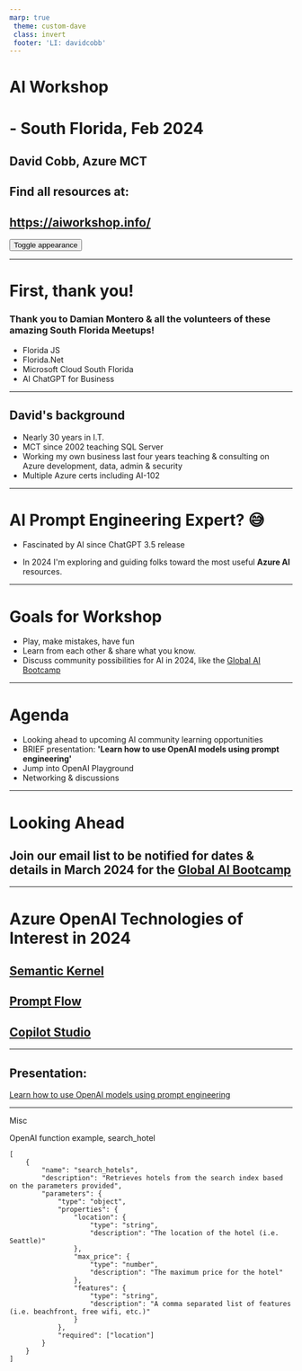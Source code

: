 ```yaml
---
marp: true
 theme: custom-dave
 class: invert
 footer: 'LI: davidcobb'
---
```


# AI Workshop
# - South Florida, Feb 2024
## David Cobb, Azure MCT


## Find all resources at:
## https://aiworkshop.info/


<button onclick="document.querySelectorAll('section').forEach((e) => e.classList.toggle('invert'))">Toggle appearance</button>

---


# First, thank you!

### Thank you to Damian Montero & all the volunteers of these amazing South Florida Meetups!

- Florida JS 
- Florida.Net
- Microsoft Cloud South Florida
- AI ChatGPT for Business

---



## David's background

- Nearly 30 years in I.T.
- MCT since 2002 teaching SQL Server
- Working my own business last four years teaching & consulting on Azure development, data, admin & security
- Multiple Azure certs including AI-102

---

# AI Prompt Engineering Expert? 😅

- Fascinated by AI since ChatGPT 3.5 release
  
- In 2024 I'm exploring and guiding folks toward the most useful **Azure AI** resources.
  
---


# Goals for Workshop

- Play, make mistakes, have fun
- Learn from each other & share what you know.
- Discuss community possibilities for AI in 2024, like the [Global AI Bootcamp](https://globalai.community/bootcamp)


---


# Agenda

- Looking ahead to upcoming AI community learning opportunities
- BRIEF presentation: **'Learn how to use OpenAI models using prompt engineering'**
- Jump into OpenAI Playground
- Networking & discussions

---

# Looking Ahead

## Join our email list to be notified for dates & details in March 2024 for the [Global AI Bootcamp](https://globalai.community/bootcamp)

---

# Azure OpenAI Technologies of Interest in 2024

## [Semantic Kernel](https://learn.microsoft.com/en-us/semantic-kernel/overview/)

## [Prompt Flow](https://learn.microsoft.com/en-us/azure/ai-studio/how-to/prompt-flow)

## [Copilot Studio](https://learn.microsoft.com/en-us/microsoft-copilot-studio/fundamentals-get-started?tabs=web)

---
## Presentation:
[Learn how to use OpenAI models using prompt engineering](https://docs.google.com/presentation/d/12PlwRj_HyTucpfRUwe6mEf7pN6nXSe8NvZoKBNNDEEo/edit#slide=id.p1)


---

Misc

OpenAI function example, search_hotel

```
[  
    {
        "name": "search_hotels",
        "description": "Retrieves hotels from the search index based on the parameters provided",
        "parameters": {
            "type": "object",
            "properties": {
                "location": {
                    "type": "string",
                    "description": "The location of the hotel (i.e. Seattle)"
                },
                "max_price": {
                    "type": "number",
                    "description": "The maximum price for the hotel"
                },
                "features": {
                    "type": "string",
                    "description": "A comma separated list of features (i.e. beachfront, free wifi, etc.)"
                }
            },
            "required": ["location"]
        }
    }
]  